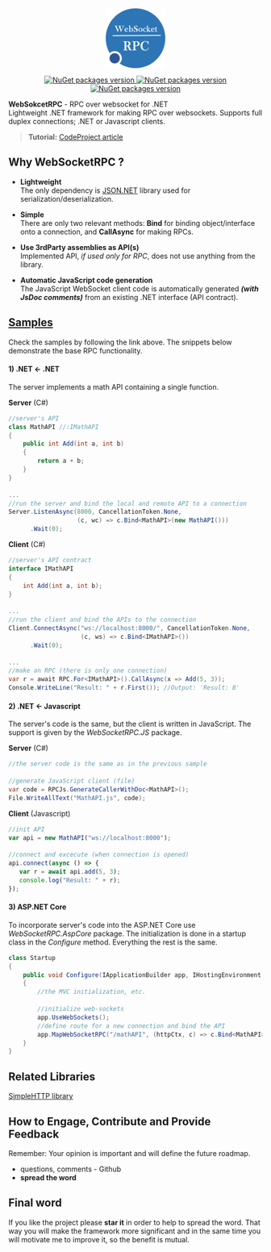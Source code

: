 <p align="center">
    <img src="Deploy/Logo/Logo-big.png" alt="WebSocketRPC logo" width="120" align="center" />
</p>

<p align="center">
    <a href="https://www.nuget.org/packages/WebsocketRPC.Standalone/"> <img src="https://img.shields.io/badge/WebSokcetRPC.Standalone-v1.x-blue.svg?style=flat-square" alt="NuGet packages version"/>  </a>
    <a href="https://www.nuget.org/packages/WebsocketRPC.JS/"> <img src="https://img.shields.io/badge/WebSokcetRPC.JS-v1.x-blue.svg?style=flat-square" alt="NuGet packages version"/>  </a>
    <a href="https://www.nuget.org/packages/WebsocketRPC.AspCore/"> <img src="https://img.shields.io/badge/WebSokcetRPC.AspCore-v1.x-blue.svg?style=flat-square" alt="NuGet packages version"/>  </a>
</p>

**WebSokcetRPC** - RPC over websocket for .NET    
Lightweight .NET framework for making RPC over websockets. Supports full duplex connections; .NET or Javascript clients. 

 > **Tutorial:** <a href="https://www.codeproject.com/Articles/1210957/Introducing-Lightweight-WebSocket-RPC-Library-for" target="_blank">CodeProject article</a>


## Why WebSocketRPC ?

+ **Lightweight**   
The only dependency is <a href="https://www.newtonsoft.com/json">JSON.NET</a> library used for serialization/deserialization.

+ **Simple**   
There are only two relevant methods: **Bind** for binding object/interface onto a connection, and **CallAsync** for making RPCs.

+ **Use 3rdParty assemblies as API(s)**   
Implemented API, *if used only for RPC*, does not use anything from the library.

+ **Automatic JavaScript code generation**  
 The JavaScript WebSocket client code is automatically generated **_(with JsDoc comments)_** from an existing .NET interface (API contract).

 
## <a href="Samples/"> Samples</a>

Check the samples by following the link above. The snippets below demonstrate the base RPC functionality.

#### 1) .NET <- .NET
The server implements a math API containing a single function.

**Server** (C#)
 ``` csharp
//server's API
class MathAPI //:IMathAPI
{
     public int Add(int a, int b)
     {
         return a + b;
     }
}

...
//run the server and bind the local and remote API to a connection
Server.ListenAsync(8000, CancellationToken.None, 
                    (c, wc) => c.Bind<MathAPI>(new MathAPI()))
       .Wait(0);
 ``` 
 
**Client** (C#)
``` csharp
//server's API contract
interface IMathAPI
{
    int Add(int a, int b);
}

...
//run the client and bind the APIs to the connection
Client.ConnectAsync("ws://localhost:8000/", CancellationToken.None, 
                    (c, ws) => c.Bind<IMathAPI>())
      .Wait(0);
      
...
//make an RPC (there is only one connection)
var r = await RPC.For<IMathAPI>().CallAsync(x => Add(5, 3)); 
Console.WriteLine("Result: " + r.First()); //Output: 'Result: 8'
 ``` 

#### 2) .NET <- Javascript
The server's code is the same, but the client is written in JavaScript. The support is given by the *WebSocketRPC.JS* package.

**Server** (C#)
 ``` csharp
//the server code is the same as in the previous sample

//generate JavaScript client (file)
var code = RPCJs.GenerateCallerWithDoc<MathAPI>();
File.WriteAllText("MathAPI.js", code);
 ``` 

 **Client** (Javascript)
  ``` javascript
//init API
var api = new MathAPI("ws://localhost:8000");

//connect and excecute (when connection is opened)
api.connect(async () => {
     var r = await api.add(5, 3);
     console.log("Result: " + r);
});
 ``` 
 
#### 3) ASP.NET Core
To incorporate server's code into the ASP.NET Core use *WebSocketRPC.AspCore* package. The initialization is done in a startup class in the *Configure* method. Everything the rest is the same.

 ``` csharp
class Startup
{
     public void Configure(IApplicationBuilder app, IHostingEnvironment env) 
     {
         //the MVC initialization, etc.

         //initialize web-sockets
         app.UseWebSockets();
         //define route for a new connection and bind the API
         app.MapWebSocketRPC("/mathAPI", (httpCtx, c) => c.Bind<MathAPI>(new MathAPI()));
     }
}  
 ```
  
## Related Libraries
<a href="https://github.com/dajuric/simple-http" target="_blank">SimpleHTTP library</a>


## How to Engage, Contribute and Provide Feedback  
Remember: Your opinion is important and will define the future roadmap.
+ questions, comments - Github
+ **spread the word** 

## Final word
If you like the project please **star it** in order to help to spread the word. That way you will make the framework more significant and in the same time you will motivate me to improve it, so the benefit is mutual.

